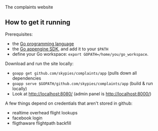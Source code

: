 The complaints website

How to get it running
---------------------

Prerequisites:
* the [Go programming language](https://golang.org/dl/)
* the [Go appengine SDK](https://cloud.google.com/appengine/docs/go/), and add it to your `$PATH`
* define your Go workspace: `export GOPATH=/home/you/go_workspace`.

Download and run the site locally:
* `goapp get github.com/skypies/complaints/app` (pulls down all dependencies
* `goapp serve $GOPATH/github.com/skypies/complaints/app` (build & run locally)
* Look at <http://localhost:8080/> (admin panel is <http://localhost:8000/>)

A few things depend on credentials that aren't stored in github:
* realtime overhead flight lookups
* facebook login
* fligthaware flightpath backfill


